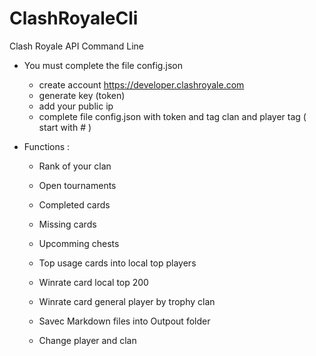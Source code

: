 # ClashRoyaleCli

Clash Royale API Command Line

- You must complete the file config.json
    - create account https://developer.clashroyale.com
    - generate key (token) 
    - add your public ip
    - complete file config.json with token and tag clan and player tag ( start with # )

- Functions :
    - Rank of your clan
    - Open tournaments
    - Completed cards
    - Missing cards
    - Upcomming chests
    - Top usage cards into local top players
    - Winrate card local top 200
    - Winrate card general player by trophy clan
    - Savec Markdown files into Outpout folder
    
    - Change player and clan
